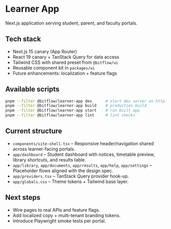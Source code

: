 # Learner App

Next.js application serving student, parent, and faculty portals.

## Tech stack

- Next.js 15 canary (App Router)
- React 19 canary + TanStack Query for data access
- Tailwind CSS with shared preset from `@bitflow/ui`
- Reusable component kit in `packages/ui`
- Future enhancements: localization + feature flags

## Available scripts

```bash
pnpm --filter @bitflow/learner-app dev      # start dev server on http://localhost:3100
pnpm --filter @bitflow/learner-app build    # production build
pnpm --filter @bitflow/learner-app start    # run built app
pnpm --filter @bitflow/learner-app lint     # lint checks
```

## Current structure

- `components/site-shell.tsx` – Responsive header/navigation shared across learner-facing portals.
- `app/dashboard` – Student dashboard with notices, timetable preview, library shortcuts, and results table.
- `app/library`, `app/documents`, `app/results`, `app/help`, `app/settings` – Placeholder flows aligned with the design spec.
- `app/providers.tsx` – TanStack Query provider hook-up.
- `app/globals.css` – Theme tokens + Tailwind base layer.

## Next steps

- Wire pages to real APIs and feature flags.
- Add localized copy + multi-tenant branding tokens.
- Introduce Playwright smoke tests per portal.
